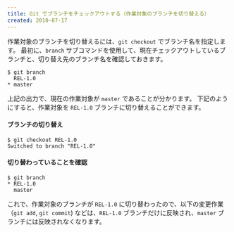 ```yaml
---
title: Git でブランチをチェックアウトする（作業対象のブランチを切り替える）
created: 2010-07-17
---
```


作業対象のブランチを切り替えるには、`git checkout` でブランチ名を指定します。
最初に、`branch` サブコマンドを使用して、現在チェックアウトしているブランチと、切り替え先のブランチ名を確認しておきます。

```
$ git branch
  REL-1.0
* master
```

上記の出力で、現在の作業対象が `master` であることが分かります。
下記のようにすると、作業対象を `REL-1.0` ブランチに切り替えることができます。

#### ブランチの切り替え

```
$ git checkout REL-1.0
Switched to branch "REL-1.0"
```

#### 切り替わっていることを確認

```
$ git branch
* REL-1.0
  master
```

これで、作業対象のブランチが `REL-1.0` に切り替わったので、以下の変更作業（`git add`, `git commit`) などは、`REL-1.0` ブランチだけに反映され、`master` ブランチには反映されなくなります。


